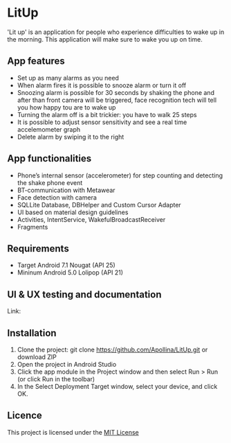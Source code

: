 # LitUp #
'Lit up' is an application for people who experience difficulties to wake up in the morning. 
This application will make sure to wake you up on time. 

## App features ##
* Set up as many alarms as you need
* When alarm fires it is possible to snooze alarm or turn it off
* Snoozing alarm is possible for 30 seconds by shaking the phone and after than front camera will be triggered, face recognition tech will tell you how happy tou are to wake up
* Turning the alarm off is a bit trickier: you have to walk 25 steps 
* It is possible to adjust sensor sensitivity and see a real time accelemometer graph 
* Delete alarm by swiping it to the right

## App functionalities ##
- Phone’s internal sensor (accelerometer) for step counting and detecting the shake phone event
- BT-communication with Metawear
- Face detection with camera 
- SQLLite Database, DBHelper and Custom Cursor Adapter
- UI based on material design guidelines
- Activities, IntentService, WakefulBroadcastReceiver
- Fragments

## Requirements ##
- Target Android 7.1 Nougat (API 25)
- Mininum Android 5.0 Lolipop (API 21)

## UI & UX testing and documentation ##
Link:

## Installation ##
1) Clone the project: git clone https://github.com/Apollina/LitUp.git or download ZIP
2) Open the project in Android Studio 
3) Click the app module in the Project window and then select Run > Run (or click Run  in the toolbar)
4) In the Select Deployment Target window, select your device, and click OK.

## Licence ##
This project  is licensed under the [MIT License](LICENSE)



